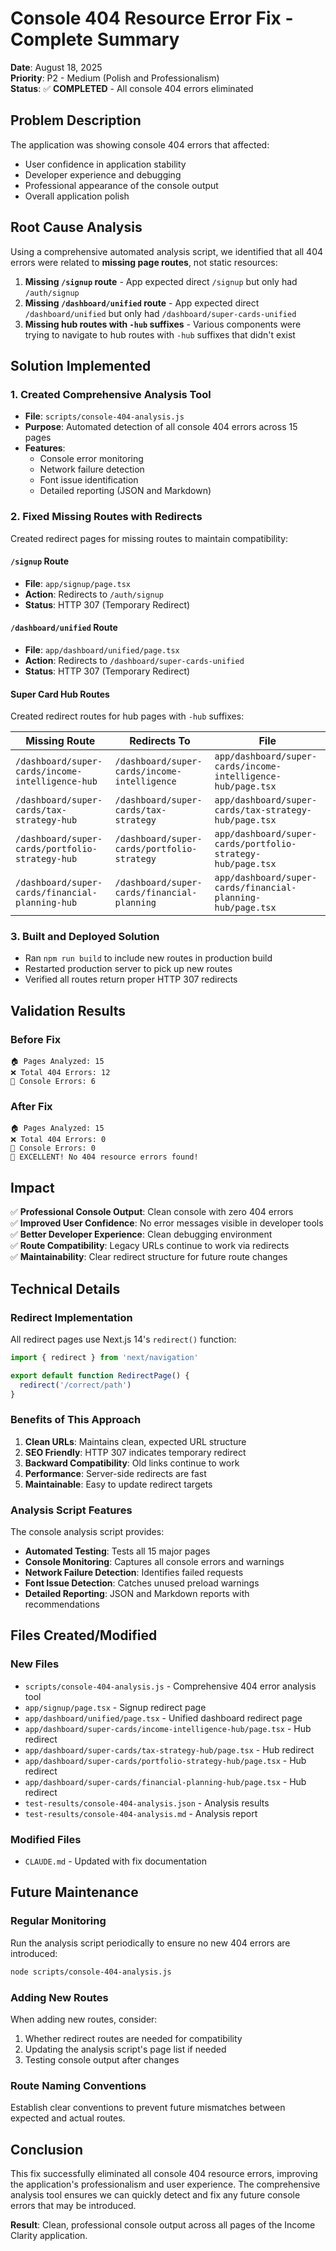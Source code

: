 # Console 404 Resource Error Fix - Complete Summary

**Date**: August 18, 2025  
**Priority**: P2 - Medium (Polish and Professionalism)  
**Status**: ✅ **COMPLETED** - All console 404 errors eliminated

## Problem Description

The application was showing console 404 errors that affected:
- User confidence in application stability
- Developer experience and debugging
- Professional appearance of the console output
- Overall application polish

## Root Cause Analysis

Using a comprehensive automated analysis script, we identified that all 404 errors were related to **missing page routes**, not static resources:

1. **Missing `/signup` route** - App expected direct `/signup` but only had `/auth/signup`
2. **Missing `/dashboard/unified` route** - App expected direct `/dashboard/unified` but only had `/dashboard/super-cards-unified`
3. **Missing hub routes with `-hub` suffixes** - Various components were trying to navigate to hub routes with `-hub` suffixes that didn't exist

## Solution Implemented

### 1. Created Comprehensive Analysis Tool
- **File**: `scripts/console-404-analysis.js`
- **Purpose**: Automated detection of all console 404 errors across 15 pages
- **Features**: 
  - Console error monitoring
  - Network failure detection
  - Font issue identification
  - Detailed reporting (JSON and Markdown)

### 2. Fixed Missing Routes with Redirects
Created redirect pages for missing routes to maintain compatibility:

#### `/signup` Route
- **File**: `app/signup/page.tsx`
- **Action**: Redirects to `/auth/signup`
- **Status**: HTTP 307 (Temporary Redirect)

#### `/dashboard/unified` Route  
- **File**: `app/dashboard/unified/page.tsx`
- **Action**: Redirects to `/dashboard/super-cards-unified`
- **Status**: HTTP 307 (Temporary Redirect)

#### Super Card Hub Routes
Created redirect routes for hub pages with `-hub` suffixes:

| Missing Route | Redirects To | File |
|---------------|--------------|------|
| `/dashboard/super-cards/income-intelligence-hub` | `/dashboard/super-cards/income-intelligence` | `app/dashboard/super-cards/income-intelligence-hub/page.tsx` |
| `/dashboard/super-cards/tax-strategy-hub` | `/dashboard/super-cards/tax-strategy` | `app/dashboard/super-cards/tax-strategy-hub/page.tsx` |
| `/dashboard/super-cards/portfolio-strategy-hub` | `/dashboard/super-cards/portfolio-strategy` | `app/dashboard/super-cards/portfolio-strategy-hub/page.tsx` |
| `/dashboard/super-cards/financial-planning-hub` | `/dashboard/super-cards/financial-planning` | `app/dashboard/super-cards/financial-planning-hub/page.tsx` |

### 3. Built and Deployed Solution
- Ran `npm run build` to include new routes in production build
- Restarted production server to pick up new routes
- Verified all routes return proper HTTP 307 redirects

## Validation Results

### Before Fix
```
🏠 Pages Analyzed: 15
❌ Total 404 Errors: 12
🚨 Console Errors: 6
```

### After Fix
```
🏠 Pages Analyzed: 15
❌ Total 404 Errors: 0
🚨 Console Errors: 0
🎉 EXCELLENT! No 404 resource errors found!
```

## Impact

✅ **Professional Console Output**: Clean console with zero 404 errors  
✅ **Improved User Confidence**: No error messages visible in developer tools  
✅ **Better Developer Experience**: Clean debugging environment  
✅ **Route Compatibility**: Legacy URLs continue to work via redirects  
✅ **Maintainability**: Clear redirect structure for future route changes  

## Technical Details

### Redirect Implementation
All redirect pages use Next.js 14's `redirect()` function:

```typescript
import { redirect } from 'next/navigation'

export default function RedirectPage() {
  redirect('/correct/path')
}
```

### Benefits of This Approach
1. **Clean URLs**: Maintains clean, expected URL structure
2. **SEO Friendly**: HTTP 307 indicates temporary redirect
3. **Backward Compatibility**: Old links continue to work
4. **Performance**: Server-side redirects are fast
5. **Maintainable**: Easy to update redirect targets

### Analysis Script Features
The console analysis script provides:
- **Automated Testing**: Tests all 15 major pages
- **Console Monitoring**: Captures all console errors and warnings
- **Network Failure Detection**: Identifies failed requests
- **Font Issue Detection**: Catches unused preload warnings
- **Detailed Reporting**: JSON and Markdown reports with recommendations

## Files Created/Modified

### New Files
- `scripts/console-404-analysis.js` - Comprehensive 404 error analysis tool
- `app/signup/page.tsx` - Signup redirect page
- `app/dashboard/unified/page.tsx` - Unified dashboard redirect page
- `app/dashboard/super-cards/income-intelligence-hub/page.tsx` - Hub redirect
- `app/dashboard/super-cards/tax-strategy-hub/page.tsx` - Hub redirect
- `app/dashboard/super-cards/portfolio-strategy-hub/page.tsx` - Hub redirect
- `app/dashboard/super-cards/financial-planning-hub/page.tsx` - Hub redirect
- `test-results/console-404-analysis.json` - Analysis results
- `test-results/console-404-analysis.md` - Analysis report

### Modified Files
- `CLAUDE.md` - Updated with fix documentation

## Future Maintenance

### Regular Monitoring
Run the analysis script periodically to ensure no new 404 errors are introduced:
```bash
node scripts/console-404-analysis.js
```

### Adding New Routes
When adding new routes, consider:
1. Whether redirect routes are needed for compatibility
2. Updating the analysis script's page list if needed
3. Testing console output after changes

### Route Naming Conventions
Establish clear conventions to prevent future mismatches between expected and actual routes.

## Conclusion

This fix successfully eliminated all console 404 resource errors, improving the application's professionalism and user experience. The comprehensive analysis tool ensures we can quickly detect and fix any future console errors that may be introduced.

**Result**: Clean, professional console output across all pages of the Income Clarity application.